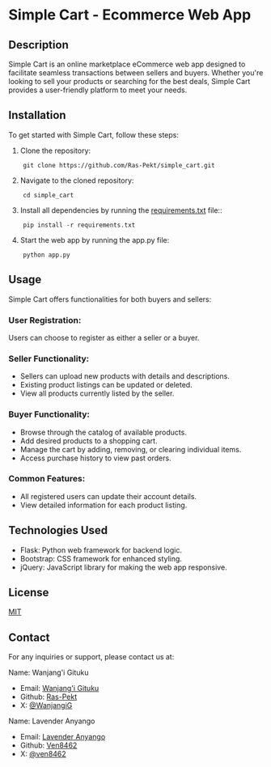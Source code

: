 # Simple Cart - Ecommerce Web App

## Description

Simple Cart is an online marketplace eCommerce web app designed to facilitate seamless transactions between sellers and buyers. Whether you're looking to sell your products or searching for the best deals, Simple Cart provides a user-friendly platform to meet your needs.

## Installation

To get started with Simple Cart, follow these steps:

1. Clone the repository:

```
	git clone https://github.com/Ras-Pekt/simple_cart.git
```

2. Navigate to the cloned repository:

```
	cd simple_cart
```

3. Install all dependencies by running the [requirements.txt](requirements.txt) file::

```
	pip install -r requirements.txt
```

4. Start the web app by running the app.py file:

```
	python app.py
```

## Usage

Simple Cart offers functionalities for both buyers and sellers:

### User Registration:

Users can choose to register as either a seller or a buyer.

### Seller Functionality:

- Sellers can upload new products with details and descriptions.
- Existing product listings can be updated or deleted.
- View all products currently listed by the seller.

### Buyer Functionality:

- Browse through the catalog of available products.
- Add desired products to a shopping cart.
- Manage the cart by adding, removing, or clearing individual items.
- Access purchase history to view past orders.

### Common Features:

- All registered users can update their account details.
- View detailed information for each product listing.

## Technologies Used

- Flask: Python web framework for backend logic.
- Bootstrap: CSS framework for enhanced styling.
- jQuery: JavaScript library for making the web app responsive.

## License

[MIT](https://opensource.org/license/mit)

## Contact

For any inquiries or support, please contact us at:

Name: Wanjang'i Gituku

- Email: [Wanjang'i Gituku](mailto:wanjangi.gituku@gmail.com)
- Github: [Ras-Pekt](https://github.com/Ras-Pekt/)
- X: [@WanjangiG](https://twitter.com/WanjangiG)

Name: Lavender Anyango

- Email: [Lavender Anyango](mailto:lavenderanyango9@gmail.com)
- Github: [Ven8462](https://github.com/ven8462/)
- X: [@ven8462](https://twitter.com/ven8462)
